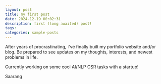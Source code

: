 ```yaml
---
layout: post
title: my first post
date: 2024-12-19 00:02:31
description: first (long awaited) post!
tags: 
categories: sample-posts
---
```


After years of procrastinating, I've finally built my portfolio website and/or blog. Be prepared to see updates on my thoughts, interests, and newest problems in life. 

Currently working on some cool AI/NLP CSR tasks with a startup!

Saarang
